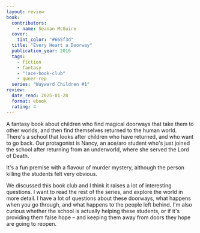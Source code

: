 ```yaml
---
layout: review
book:
  contributors:
    - name: Seanan McGuire
  cover:
    tint_color: "#665f3d"
  title: "Every Heart a Doorway"
  publication_year: 2016
  tags:
    - fiction
    - fantasy
    - "!ace-book-club"
    - queer-rep
  series: "Wayward Children #1"
review:
  date_read: 2025-01-28
  format: ebook
  rating: 4
---
```

A fantasy book about children who find magical doorways that take them to other worlds, and then find themselves returned to the human world.
There's a school that looks after children who have returned, and who want to go back.
Our protagonist is Nancy, an ace/aro student who's just joined the school after returning from an underworld, where she served the Lord of Death.

It's a fun premise with a flavour of murder mystery, although the person killing the students felt very obvious.

We discussed this book club and I think it raises a lot of interesting questions.
I want to read the rest of the series, and explore the world in more detail.
I have a lot of questions about these doorways, what happens when you go through, and what happens to the people left behind.
I'm also curious whether the school is actually helping these students, or if it's providing them false hope – and keeping them away from doors they hope are going to reopen.